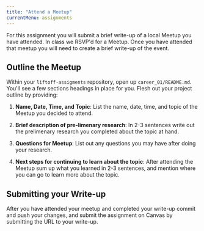 ```yaml
---
title: "Attend a Meetup"
currentMenu: assignments
---
```


For this assignment you will submit a brief write-up of a local Meetup you have attended. In class we RSVP'd for a Meetup. Once you have attended that meetup you will need to create a brief write-up of the event.

## Outline the Meetup

Within your `liftoff-assigments` repository, open up `career_01/README.md`. You'll see a few sections headings in place for you. Flesh out your project outline by providing:

1. **Name, Date, Time, and Topic**: List the name, date, time, and topic of the Meetup you decided to attend.

2. **Brief description of pre-limenary research**: In 2-3 sentences write out the prelimenary research you completed about the topic at hand.

3. **Questions for Meetup**: List out any questions you may have after doing your research.

4. **Next steps for continuing to learn about the topic**: After attending the Meetup sum up what you learned in 2-3 sentences, and mention where you can go to learn more about the topic.

## Submitting your Write-up
After you have attended your meetup and completed your write-up commit and push your changes, and submit the assignment on Canvas by submitting the URL to your write-up.